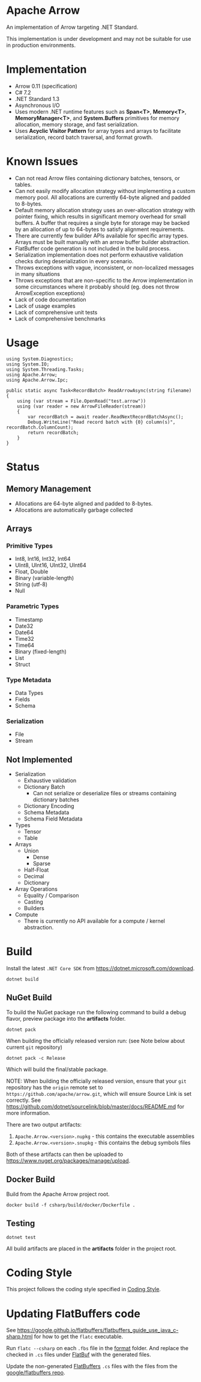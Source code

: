 <!---
  Licensed to the Apache Software Foundation (ASF) under one
  or more contributor license agreements.  See the NOTICE file
  distributed with this work for additional information
  regarding copyright ownership.  The ASF licenses this file
  to you under the Apache License, Version 2.0 (the
  "License"); you may not use this file except in compliance
  with the License.  You may obtain a copy of the License at

    http://www.apache.org/licenses/LICENSE-2.0

  Unless required by applicable law or agreed to in writing,
  software distributed under the License is distributed on an
  "AS IS" BASIS, WITHOUT WARRANTIES OR CONDITIONS OF ANY
  KIND, either express or implied.  See the License for the
  specific language governing permissions and limitations
  under the License.
-->

# Apache Arrow

An implementation of Arrow targeting .NET Standard.

This implementation is under development and may not be suitable for use in production environments.

# Implementation

- Arrow 0.11 (specification)
- C# 7.2
- .NET Standard 1.3
- Asynchronous I/O
- Uses modern .NET runtime features such as **Span&lt;T&gt;**, **Memory&lt;T&gt;**, **MemoryManager&lt;T&gt;**, and **System.Buffers** primitives for memory allocation, memory storage, and fast serialization.
- Uses **Acyclic Visitor Pattern** for array types and arrays to facilitate serialization, record batch traversal, and format growth.

# Known Issues

- Can not read Arrow files containing dictionary batches, tensors, or tables.
- Can not easily modify allocation strategy without implementing a custom memory pool. All allocations are currently 64-byte aligned and padded to 8-bytes.
- Default memory allocation strategy uses an over-allocation strategy with pointer fixing, which results in significant memory overhead for small buffers. A buffer that requires a single byte for storage may be backed by an allocation of up to 64-bytes to satisfy alignment requirements.
- There are currently few builder APIs available for specific array types. Arrays must be built manually with an arrow buffer builder abstraction.
- FlatBuffer code generation is not included in the build process.
- Serialization implementation does not perform exhaustive validation checks during deserialization in every scenario.
- Throws exceptions with vague, inconsistent, or non-localized messages in many situations
- Throws exceptions that are non-specific to the Arrow implementation in some circumstances where it probably should (eg. does not throw ArrowException exceptions)
- Lack of code documentation
- Lack of usage examples
- Lack of comprehensive unit tests
- Lack of comprehensive benchmarks

# Usage

	using System.Diagnostics;
	using System.IO;
	using System.Threading.Tasks;
	using Apache.Arrow;
	using Apache.Arrow.Ipc;

    public static async Task<RecordBatch> ReadArrowAsync(string filename)
    {
        using (var stream = File.OpenRead("test.arrow"))
        using (var reader = new ArrowFileReader(stream))
        {
            var recordBatch = await reader.ReadNextRecordBatchAsync();
            Debug.WriteLine("Read record batch with {0} column(s)", recordBatch.ColumnCount);
            return recordBatch;
        }
    }


# Status

## Memory Management

- Allocations are 64-byte aligned and padded to 8-bytes.
- Allocations are automatically garbage collected

## Arrays

### Primitive Types

- Int8, Int16, Int32, Int64
- UInt8, UInt16, UInt32, UInt64
- Float, Double
- Binary (variable-length)
- String (utf-8)
- Null

### Parametric Types

- Timestamp
- Date32
- Date64
- Time32
- Time64
- Binary (fixed-length)
- List
- Struct

### Type Metadata

- Data Types
- Fields
- Schema

### Serialization

- File
- Stream

## Not Implemented

- Serialization
    - Exhaustive validation
    - Dictionary Batch
        - Can not serialize or deserialize files or streams containing dictionary batches
    - Dictionary Encoding
	- Schema Metadata
	- Schema Field Metadata
- Types
    - Tensor
    - Table
- Arrays
    - Union
        - Dense
        - Sparse
    - Half-Float
    - Decimal
    - Dictionary
- Array Operations
	- Equality / Comparison
	- Casting
	- Builders
- Compute
    - There is currently no API available for a compute / kernel abstraction.

# Build

Install the latest `.NET Core SDK` from https://dotnet.microsoft.com/download.

    dotnet build

## NuGet Build

To build the NuGet package run the following command to build a debug flavor, preview package into the **artifacts** folder.

    dotnet pack

When building the officially released version run: (see Note below about current `git` repository)

    dotnet pack -c Release

Which will build the final/stable package.

NOTE: When building the officially released version, ensure that your `git` repository has the `origin` remote set to `https://github.com/apache/arrow.git`, which will ensure Source Link is set correctly. See https://github.com/dotnet/sourcelink/blob/master/docs/README.md for more information.

There are two output artifacts:
1. `Apache.Arrow.<version>.nupkg` - this contains the executable assemblies
2. `Apache.Arrow.<version>.snupkg` - this contains the debug symbols files

Both of these artifacts can then be uploaded to https://www.nuget.org/packages/manage/upload.

## Docker Build

Build from the Apache Arrow project root.

    docker build -f csharp/build/docker/Dockerfile .

## Testing

	dotnet test

All build artifacts are placed in the **artifacts** folder in the project root.

# Coding Style

This project follows the coding style specified in [Coding Style](https://github.com/dotnet/runtime/blob/master/docs/coding-guidelines/coding-style.md).

# Updating FlatBuffers code

See https://google.github.io/flatbuffers/flatbuffers_guide_use_java_c-sharp.html for how to get the `flatc` executable.

Run `flatc --csharp` on each `.fbs` file in the [format](../format) folder. And replace the checked in `.cs` files under [FlatBuf](src/Apache.Arrow/Flatbuf) with the generated files.

Update the non-generated [FlatBuffers](src/Apache.Arrow/Flatbuf/FlatBuffers) `.cs` files with the files from the [google/flatbuffers repo](https://github.com/google/flatbuffers/tree/master/net/FlatBuffers).
